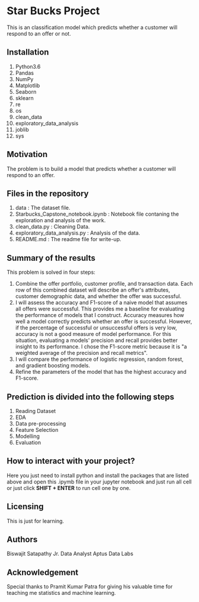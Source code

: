 # Star Bucks Project
This is an classification model which predicts whether a customer will respond to an offer or not.

## Installation
1. Python3.6
2. Pandas
3. NumPy
4. Matplotlib
6. Seaborn
7. sklearn
8. re
9. os
10. clean_data
11. exploratory_data_analysis
12. joblib
13. sys

## Motivation
The problem is to build a model that predicts whether a customer will respond to an offer. 

## Files in the repository
1. data : The dataset file.
2. Starbucks_Capstone_notebook.ipynb : Notebook file contaning the exploration and analysis of the work.
3. clean_data.py : Cleaning Data.
4. exploratory_data_analysis.py : Analysis of the data.
5. README.md : The readme file for write-up.

## Summary of the results
This problem is solved in four steps:
1. Combine the offer portfolio, customer profile, and transaction data. Each row of this combined dataset will describe an offer's attributes, customer demographic data, and whether the offer was successful.
2. I will assess the accuracy and F1-score of a naive model that assumes all offers were successful. This provides me a baseline for evaluating the performance of models that I construct. Accuracy measures how well a model correctly predicts whether an offer is successful. However, if the percentage of successful or unsuccessful offers is very low, accuracy is not a good measure of model performance. For this situation, evaluating a models' precision and recall provides better insight to its performance. I chose the F1-score metric because it is "a weighted average of the precision and recall metrics".
3. I will compare the performance of logistic regression, random forest, and gradient boosting models.
4. Refine the parameters of the model that has the highest accuracy and F1-score.

## Prediction is divided into the following steps
1. Reading Dataset
2. EDA
3. Data pre-processing
4. Feature Selection 
5. Modelling
6. Evaluation

## How to interact with your project?
Here you just need to install python and install the packages that are listed above and open this .ipymb file in your jupyter notebook and just run all cell or just click <b>SHIFT + ENTER</b> to run cell one by one.

## Licensing
This is just for learning.

## Authors
  Biswajit Satapathy
   Jr. Data Analyst
    Aptus Data Labs 
    
## Acknowledgement
Special thanks to Pramit Kumar Patra for giving his valuable time for teaching me statistics and machine learning.
